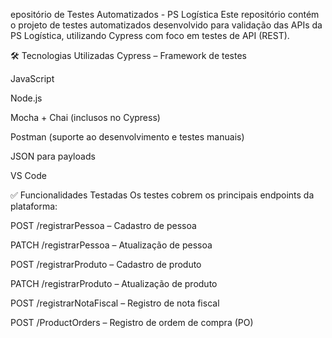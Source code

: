 epositório de Testes Automatizados - PS Logística
Este repositório contém o projeto de testes automatizados desenvolvido para validação das APIs da PS Logística, utilizando Cypress com foco em testes de API (REST).

🛠️ Tecnologias Utilizadas
Cypress – Framework de testes

JavaScript

Node.js

Mocha + Chai (inclusos no Cypress)

Postman (suporte ao desenvolvimento e testes manuais)

JSON para payloads

VS Code

✅ Funcionalidades Testadas
Os testes cobrem os principais endpoints da plataforma:

POST /registrarPessoa – Cadastro de pessoa

PATCH /registrarPessoa – Atualização de pessoa

POST /registrarProduto – Cadastro de produto

PATCH /registrarProduto – Atualização de produto

POST /registrarNotaFiscal – Registro de nota fiscal

POST /ProductOrders – Registro de ordem de compra (PO)
